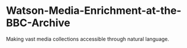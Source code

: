 # Watson-Media-Enrichment-at-the-BBC-Archive
Making vast media collections accessible through natural language.
